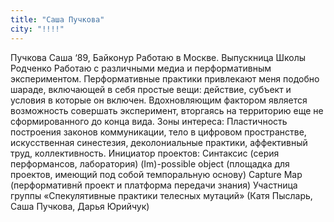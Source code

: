 ```yaml
---
title: "Саша Пучкова"
city: "!!!!"
---
```


Пучкова Саша
‘89, Байконур
Работаю в Москве.
Выпускница Школы Родченко
Работаю с различными медиа и перформативным экспериментом.
Перформативные практики привлекают меня подобно шараде, включающей в себя простые вещи: действие, субъект и условия в которые он включен. Вдохновляющим фактором является возможность совершать эксперимент, вторгаясь на территорию еще не сформированного до конца вида.
Зоны интереса:
Пластичность построения законов коммуникации, тело в цифровом пространстве, искусственная синестезия, деколониальные практики, аффективный труд, коллективность.
Инициатор проектов:
Синтаксис (серия перформансов, лаборатория)
(Im)-possible object (площадка для проектов, имеющий под собой темпоральную основу)
Capture Map (перформативнй проект и платформа передачи знания)
 Участница группы «Спекулятивные практики телесных мутаций»
(Катя Пысларь, Саша Пучкова, Дарья Юрийчук)

